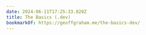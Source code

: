 ```yaml
---
date: 2024-06-11T17:25:33.820Z
title: The Basics (.dev)
bookmarkOf: https://geoffgraham.me/the-basics-dev/
---
```

